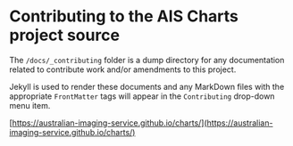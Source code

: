 # Contributing to the AIS Charts project source

The `/docs/_contributing` folder is a dump directory for any documentation related to contribute work and/or amendments to this project.

Jekyll is used to render these documents and any MarkDown files with the appropriate `FrontMatter` tags will appear in the `Contributing` drop-down menu item.

[https://australian-imaging-service.github.io/charts/](https://australian-imaging-service.github.io/charts/)
